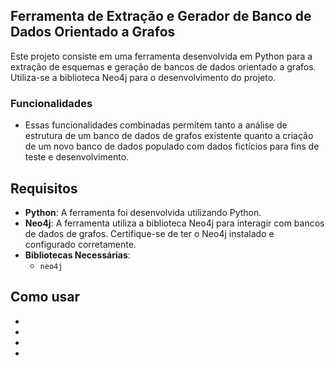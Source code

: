 ## Ferramenta de Extração e Gerador de Banco de Dados Orientado a Grafos ##

<p>Este projeto consiste em uma ferramenta desenvolvida em Python para a extração de esquemas e geração de bancos de dados orientado a grafos. Utiliza-se a biblioteca Neo4j para o desenvolvimento do projeto.</p>

### Funcionalidades ###
- Essas funcionalidades combinadas permitem tanto a análise de estrutura de um banco de dados de grafos existente quanto a criação de um novo banco de dados populado com dados fictícios para fins de teste e desenvolvimento.

## Requisitos

- **Python**: A ferramenta foi desenvolvida utilizando Python.
- **Neo4j**: A ferramenta utiliza a biblioteca Neo4j para interagir com bancos de dados de grafos. Certifique-se de ter o Neo4j instalado e configurado corretamente.
- **Bibliotecas Necessárias**:
  - `neo4j`

## Como usar

- 
- 
- 
- 
